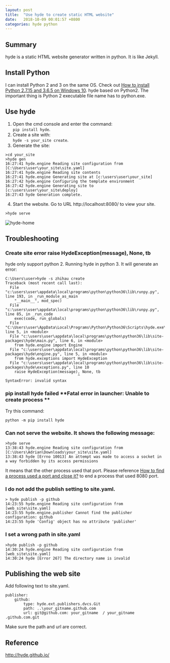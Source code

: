 ```yaml
---
layout: post
title:  "Use hyde to create static HTML website"
date:   2018-10-09 00:01:57 +0800
categories: hyde python
---
```

## Summary
hyde is a static HTML website generator written in python. It is like Jekyll.

## Install Python
I can install Python 2 and 3 on the same OS. Check out [How to install Python 2.7.15 and 3.6.5 on Windows 10](). hyde based on Python2. The important thing is Python 2 executable file name has to python.exe.

## Use hyde
1. Open the cmd console and enter the command:  
```pip install hyde```.
2. Create a site with:  
```hyde -s your_site create```.
3. Generate the site:  
```
>cd your_site
>hyde gen
16:27:41 hyde.engine Reading site configuration from [C:\Users\user\your_site\site.yaml]
16:27:41 hyde.engine Reading site contents
16:27:41 hyde.engine Generating site at [c:\users\user\your_site]
16:27:42 hyde.engine Configuring the template environment
16:27:42 hyde.engine Generating site to [c:\users\user\your_site\deploy]
16:27:43 hyde Generation complete.
```
4. Start the website. Go to URL http://localhost:8080/ to view your site.
```
>hyde serve
```
![hyde-home](/assets/hyde-home.JPG)

## Troubleshooting
### Create site error **raise HydeException(message), None, tb**
hyde only support python 2. Running hyde in python 3. It will generate an error:
```
C:\Users\user>hyde -s zhihau create
Traceback (most recent call last):
  File "c:\users\user\appdata\local\programs\python\python36\lib\runpy.py", line 193, in _run_module_as_main
    "__main__", mod_spec)
  File "c:\users\user\appdata\local\programs\python\python36\lib\runpy.py", line 85, in _run_code
    exec(code, run_globals)
  File "C:\Users\user\AppData\Local\Programs\Python\Python36\Scripts\hyde.exe\__main__.py", line 5, in <module>
  File "c:\users\user\appdata\local\programs\python\python36\lib\site-packages\hyde\main.py", line 6, in <module>
    from hyde.engine import Engine
  File "c:\users\user\appdata\local\programs\python\python36\lib\site-packages\hyde\engine.py", line 5, in <module>
    from hyde.exceptions import HydeException
  File "c:\users\user\appdata\local\programs\python\python36\lib\site-packages\hyde\exceptions.py", line 10
    raise HydeException(message), None, tb
                                ^
SyntaxError: invalid syntax
```
### pip install hyde failed **Fatal error in launcher: Unable to create process **
Try this command:
```
python -m pip install hyde
```
### Can not serve the website. It shows the following message:
```
>hyde serve
13:38:43 hyde.engine Reading site configuration from [C:\Users\Adrian\Downloads\your_site\site.yaml]
13:38:43 hyde [Errno 10013] An attempt was made to access a socket in a way forbidden by its access permissions
```
It means that the other process used that port. Please reference [How to find a process used a port and close it?]() to end a process that used 8080 port.
### I do not add the publish setting to site.yaml.
```
> hyde publish -p github
14:23:55 hyde.engine Reading site configuration from [web_site\site.yaml]
14:23:55 hyde.engine.publisher Cannot find the publisher configuration: github
14:23:55 hyde 'Config' object has no attribute 'publisher'
```
### I set a wrong path in site.yaml
```
>hyde publish -p github
14:30:24 hyde.engine Reading site configuration from [web_site\site.yaml]
14:30:24 hyde [Error 267] The directory name is invalid
```
## Publishing the web site
Add following text to site.yaml.
```
publisher:
    github:
        type: hyde.ext.publishers.dvcs.Git
        path: ..\your_gitname.github.com
        url: git@github.com: your_gitname  / your_gitname  .github.com.git
```
Make sure the path and url are correct. 

## Reference
http://hyde.github.io/

